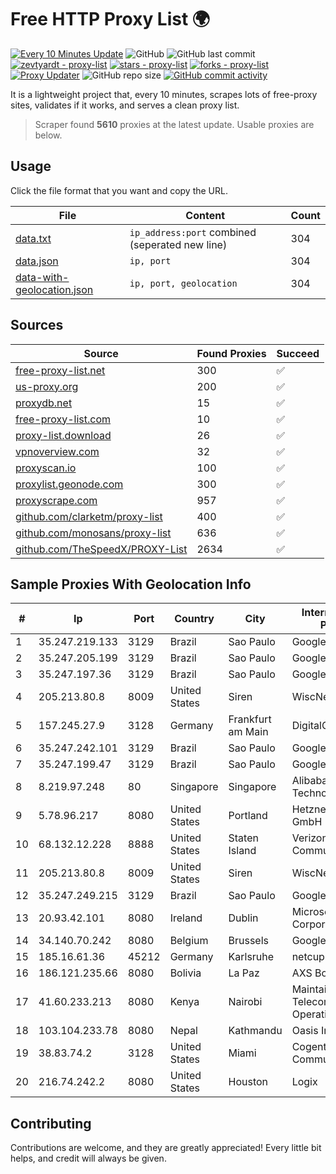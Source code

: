 
# Free HTTP Proxy List 🌍

[![Every 10 Minutes Update](https://github.com/mertguvencli/http-proxy-list/actions/workflows/main.yml/badge.svg?branch=main)](https://github.com/mertguvencli/http-proxy-list/actions/workflows/main.yml)
![GitHub](https://img.shields.io/github/license/mertguvencli/http-proxy-list)
![GitHub last commit](https://img.shields.io/github/last-commit/mertguvencli/http-proxy-list)
[![zevtyardt - proxy-list](https://img.shields.io/static/v1?label=zevtyardt&message=proxy-list&color=blue&logo=github)](https://github.com/zevtyardt/proxy-list "Go to GitHub repo")
[![stars - proxy-list](https://img.shields.io/github/stars/zevtyardt/proxy-list?style=social)](https://github.com/zevtyardt/proxy-list)
[![forks - proxy-list](https://img.shields.io/github/forks/zevtyardt/proxy-list?style=social)](https://github.com/zevtyardt/proxy-list)
[![Proxy Updater](https://github.com/zevtyardt/proxy-list/workflows/Proxy%20Updater/badge.svg)](https://github.com/zevtyardt/proxy-list/actions?query=workflow:"Proxy+Updater")
![GitHub repo size](https://img.shields.io/github/repo-size/zevtyardt/proxy-list)
[![GitHub commit activity](https://img.shields.io/github/commit-activity/m/zevtyardt/proxy-list?logo=commits)](https://github.com/zevtyardt/proxy-list/commits/main)

It is a lightweight project that, every 10 minutes, scrapes lots of free-proxy sites, validates if it works, and serves a clean proxy list.

> Scraper found **5610** proxies at the latest update. Usable proxies are below.

## Usage

Click the file format that you want and copy the URL.

|File|Content|Count|
|----|-------|-----|
|[data.txt](https://raw.githubusercontent.com/mertguvencli/http-proxy-list/main/proxy-list/data.txt)|`ip_address:port` combined (seperated new line)|304|
|[data.json](https://raw.githubusercontent.com/mertguvencli/http-proxy-list/main/proxy-list/data.json)|`ip, port`|304|
|[data-with-geolocation.json](https://raw.githubusercontent.com/mertguvencli/http-proxy-list/main/proxy-list/data-with-geolocation.json)|`ip, port, geolocation`|304|

## Sources

|Source|Found Proxies|Succeed|
|------|-------------|-------|
|[free-proxy-list.net](https://free-proxy-list.net)|300|✅|
|[us-proxy.org](https://www.us-proxy.org)|200|✅|
|[proxydb.net](http://proxydb.net)|15|✅|
|[free-proxy-list.com](https://free-proxy-list.com/?page=&port=&type%5B%5D=http&type%5B%5D=https&up_time=0&search=Search)|10|✅|
|[proxy-list.download](https://www.proxy-list.download/HTTP)|26|✅|
|[vpnoverview.com](https://vpnoverview.com/privacy/anonymous-browsing/free-proxy-servers)|32|✅|
|[proxyscan.io](https://www.proxyscan.io)|100|✅|
|[proxylist.geonode.com](https://proxylist.geonode.com/api/proxy-list?limit=300&page=1&sort_by=lastChecked&sort_type=desc&protocols=http,https)|300|✅|
|[proxyscrape.com](https://api.proxyscrape.com/v2/?request=displayproxies&protocol=http&timeout=10000&country=all&ssl=all&anonymity=all)|957|✅|
|[github.com/clarketm/proxy-list](https://raw.githubusercontent.com/clarketm/proxy-list/master/proxy-list-raw.txt)|400|✅|
|[github.com/monosans/proxy-list](https://raw.githubusercontent.com/monosans/proxy-list/main/proxies/http.txt)|636|✅|
|[github.com/TheSpeedX/PROXY-List](https://raw.githubusercontent.com/TheSpeedX/PROXY-List/master/http.txt)|2634|✅|


## Sample Proxies With Geolocation Info

|#|Ip|Port|Country|City|Internet Service Provider|
|-|--|----|-------|----|-------------------------|
|1|35.247.219.133|3129|Brazil|Sao Paulo|Google LLC|
|2|35.247.205.199|3129|Brazil|Sao Paulo|Google LLC|
|3|35.247.197.36|3129|Brazil|Sao Paulo|Google LLC|
|4|205.213.80.8|8009|United States|Siren|WiscNet|
|5|157.245.27.9|3128|Germany|Frankfurt am Main|DigitalOcean, LLC|
|6|35.247.242.101|3129|Brazil|Sao Paulo|Google LLC|
|7|35.247.199.47|3129|Brazil|Sao Paulo|Google LLC|
|8|8.219.97.248|80|Singapore|Singapore|Alibaba (US) Technology Co., Ltd.|
|9|5.78.96.217|8080|United States|Portland|Hetzner Online GmbH|
|10|68.132.12.228|8888|United States|Staten Island|Verizon Communications|
|11|205.213.80.8|8009|United States|Siren|WiscNet|
|12|35.247.249.215|3129|Brazil|Sao Paulo|Google LLC|
|13|20.93.42.101|8080|Ireland|Dublin|Microsoft Corporation|
|14|34.140.70.242|8080|Belgium|Brussels|Google LLC|
|15|185.16.61.36|45212|Germany|Karlsruhe|netcup GmbH|
|16|186.121.235.66|8080|Bolivia|La Paz|AXS Bolivia S. A.|
|17|41.60.233.213|8080|Kenya|Nairobi|Maintainer Liquid Telecommunications Operations Limited|
|18|103.104.233.78|8080|Nepal|Kathmandu|Oasis Internet|
|19|38.83.74.2|3128|United States|Miami|Cogent Communications|
|20|216.74.242.2|8080|United States|Houston|Logix|



## Contributing

Contributions are welcome, and they are greatly appreciated! Every
little bit helps, and credit will always be given.


